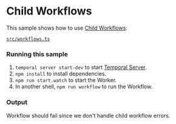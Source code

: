 # Child Workflows

This sample shows how to use [Child Workflows](https://docs.temporal.io/dev-guide/typescript/features#child-workflows):

[`src/workflows.ts`](./src/workflows.ts)

### Running this sample

1. `temporal server start-dev` to start [Temporal Server](https://github.com/temporalio/cli/#installation).
2. `npm install` to install dependencies.
3. `npm run start.watch` to start the Worker.
4. In another shell, `npm run workflow` to run the Workflow.

### Output
Workflow should fail since we don't handle child workflow errors.